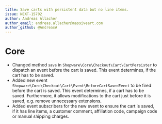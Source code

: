 ```yaml
---
title: Save carts with persistent data but no line items.
issue: NEXT-15702
author: Andreas Allacher
author_email: andreas.allacher@massiveart.com
author_github: @AndreasA
---
```

# Core
* Changed method `save` in `Shopware\Core\Checkout\Cart\CartPersister` to dispatch an event before the cart is saved. This event determines, if the cart has to be saved.
* Added new event `Shopware\Core\Checkout\Cart\Event\BeforeCartSavedEvent` to be fired before the cart is saved. This event determines, if a cart has to be saved. Furthermore, it allows modifications to the cart just before it is saved, e.g. remove unnecessary extensions.
* Added event subscribers for the new event to ensure the cart is saved, if it has line items, a customer comment, affiliation code, campaign code or manual shipping charges. 
